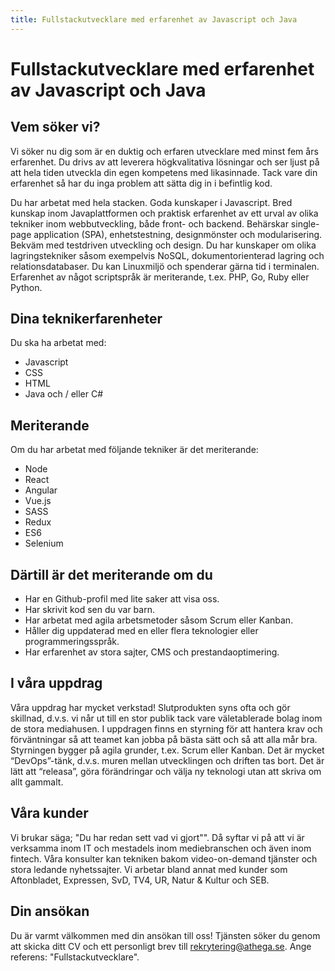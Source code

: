 ```yaml
---
title: Fullstackutvecklare med erfarenhet av Javascript och Java
---
```


Fullstackutvecklare med erfarenhet av Javascript och Java
=========================================================

Vem söker vi?
-------------

Vi söker nu dig som är en duktig och erfaren utvecklare med minst fem års erfarenhet.
Du drivs av att leverera högkvalitativa lösningar och ser ljust på att hela tiden utveckla din egen kompetens med likasinnade.
Tack vare din erfarenhet så har du inga problem att sätta dig in i befintlig kod.

Du har arbetat med hela stacken. Goda kunskaper i Javascript.
Bred kunskap inom Javaplattformen och praktisk erfarenhet av ett urval av olika tekniker inom webbutveckling,
både front- och backend. Behärskar single-page application (SPA), enhetstestning, designmönster och modularisering.
Bekväm med testdriven utveckling och design. Du har kunskaper om olika lagringstekniker såsom exempelvis NoSQL,
dokumentorienterad lagring och relationsdatabaser. Du kan Linuxmiljö och spenderar gärna tid i terminalen.
Erfarenhet av något scriptspråk är meriterande, t.ex. PHP, Go, Ruby eller Python.

Dina teknikerfarenheter
-----------------------
Du ska ha arbetat med:
- Javascript
- CSS
- HTML
- Java och / eller C#

Meriterande
-----------
Om du har arbetat med följande tekniker är det meriterande:
- Node
- React
- Angular
- Vue.js
- SASS
- Redux
- ES6
- Selenium

Därtill är det meriterande om du
--------------------------------
- Har en Github-profil med lite saker att visa oss.
- Har skrivit kod sen du var barn.
- Har arbetat med agila arbetsmetoder såsom Scrum eller Kanban.
- Håller dig uppdaterad med en eller flera teknologier eller programmeringsspråk.
- Har erfarenhet av stora sajter, CMS och prestandaoptimering.

I våra uppdrag
--------------
Våra uppdrag har mycket verkstad! Slutprodukten syns ofta och gör skillnad, d.v.s. vi når ut till en stor
 publik tack vare väletablerade bolag inom de stora mediahusen. I uppdragen finns en styrning för att hantera
 krav och förväntningar så att teamet kan jobba på bästa sätt och så att alla mår bra. Styrningen bygger på
 agila grunder, t.ex. Scrum eller Kanban. Det är mycket “DevOps”-tänk, d.v.s. muren mellan utvecklingen och
driften tas bort. Det är lätt att “releasa”, göra förändringar och välja ny teknologi utan att skriva om allt gammalt.

Våra kunder
-----------
Vi brukar säga; "Du har redan sett vad vi gjort"". Då syftar vi på att vi är verksamma inom IT och mestadels inom
mediebranschen och även inom fintech. Våra konsulter kan tekniken bakom video-on-demand tjänster och stora ledande
nyhetssajter. Vi arbetar bland annat med kunder som Aftonbladet, Expressen, SvD, TV4, UR, Natur & Kultur och SEB.

Din ansökan
-----------
Du är varmt välkommen med din ansökan till oss! Tjänsten söker du genom att skicka ditt CV och ett personligt brev
till <a href="mailto:rekrytering@athega.se">rekrytering@athega.se</a>. Ange referens: "Fullstackutvecklare".

